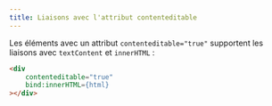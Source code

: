 ```yaml
---
title: Liaisons avec l'attribut contenteditable
---
```


Les éléments avec un attribut `contenteditable="true"` supportent les liaisons avec `textContent` et `innerHTML` :

```html
<div
	contenteditable="true"
	bind:innerHTML={html}
></div>
```
